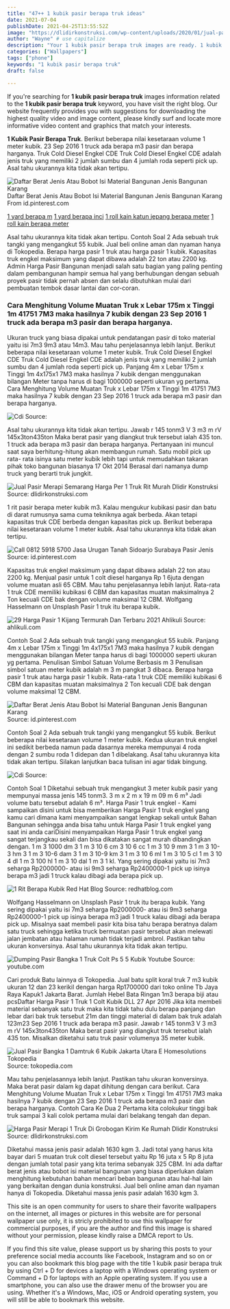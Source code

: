 ```yaml
---
title: "47++ 1 kubik pasir berapa truk ideas"
date: 2021-07-04
publishDate: 2021-04-25T13:55:52Z
image: "https://dlidirkonstruksi.com/wp-content/uploads/2020/01/jual-pasir-merapi-kualitas-terbaik_ndlidirkonstruksi-082265652222.jpg"
author: "Wayne" # use capitalize
description: "Your 1 kubik pasir berapa truk images are ready. 1 kubik pasir berapa truk are a topic that is being searched for and liked by netizens now. You can Download the 1 kubik pasir berapa truk files here. Get all free vectors."
categories: ["Wallpapers"]
tags: ["phone"]
keywords: "1 kubik pasir berapa truk"
draft: false

---
```


If you're searching for **1 kubik pasir berapa truk** images information related to the **1 kubik pasir berapa truk** keyword, you have visit the right  blog.  Our website frequently  provides you with  suggestions  for downloading  the highest  quality video and image  content, please kindly surf and locate more informative video content and graphics  that match your interests.

**1 Kubik Pasir Berapa Truk**. Berikut beberapa nilai kesetaraan volume 1 meter kubik. 23 Sep 2016 1 truck ada berapa m3 pasir dan berapa harganya. Truk Cold Diesel Engkel CDE Truk Cold Diesel Engkel CDE adalah jenis truk yang memiliki 2 jumlah sumbu dan 4 jumlah roda seperti pick up. Asal tahu ukurannya kita tidak akan tertipu.

![Daftar Berat Jenis Atau Bobot Isi Material Bangunan Jenis Bangunan Karang](https://i.pinimg.com/600x315/98/31/8f/98318f722834a15188e7380361ba4a2e.jpg "Daftar Berat Jenis Atau Bobot Isi Material Bangunan Jenis Bangunan Karang")
Daftar Berat Jenis Atau Bobot Isi Material Bangunan Jenis Bangunan Karang From id.pinterest.com

[1 yard berapa m](/1-yard-berapa-m/)
[1 yard berapa inci](/1-yard-berapa-inci/)
[1 roll kain katun jepang berapa meter](/1-roll-kain-katun-jepang-berapa-meter/)
[1 roll kain berapa meter](/1-roll-kain-berapa-meter/)

Asal tahu ukurannya kita tidak akan tertipu. Contoh Soal 2 Ada sebuah truk tangki yang mengangkut 55 kubik. Jual beli online aman dan nyaman hanya di Tokopedia. Berapa harga pasir 1 truk atau harga pasir 1 kubik. Kapasitas truk engkel maksimum yang dapat dibawa adalah 22 ton atau 2200 kg. Admin Harga Pasir Bangunan menjadi salah satu bagian yang paling penting dalam pembangunan hampir semua hal yang berhubungan dengan sebuah proyek pasir tidak pernah absen dan selalu dibutuhkan mulai dari pembuatan tembok dasar lantai dan cor-coran.

### Cara Menghitung Volume Muatan Truk x Lebar 175m x Tinggi 1m 41751 7M3 maka hasilnya 7 kubik dengan 23 Sep 2016 1 truck ada berapa m3 pasir dan berapa harganya.

Ukuran truck yang biasa dipakai untuk pendatangan pasir di toko material yaitu isi 7m3 9m3 atau 14m3. Mau tahu penjelasannya lebih lanjut. Berikut beberapa nilai kesetaraan volume 1 meter kubik. Truk Cold Diesel Engkel CDE Truk Cold Diesel Engkel CDE adalah jenis truk yang memiliki 2 jumlah sumbu dan 4 jumlah roda seperti pick up. Panjang 4m x Lebar 175m x Tinggi 1m 4x175x1 7M3 maka hasilnya 7 kubik dengan menggunakan bilangan Meter tanpa harus di bagi 1000000 seperti ukuran yg pertama. Cara Menghitung Volume Muatan Truk x Lebar 175m x Tinggi 1m 41751 7M3 maka hasilnya 7 kubik dengan 23 Sep 2016 1 truck ada berapa m3 pasir dan berapa harganya.


![Cdi](0XogE9U-X7N65M "Cdi")
Source: 

Asal tahu ukurannya kita tidak akan tertipu. Jawab r 145 tonm3 V 3 m3 m rV 145x3ton435ton Maka berat pasir yang diangkut truk tersebut ialah 435 ton. 1 truck ada berapa m3 pasir dan berapa harganya. Pertanyaan ini muncul saat saya berhitung-hitung akan membangun rumah. Satu mobil pick up rata- rata isinya satu meter kubik lebih tapi untuk memudahkan takaran pihak toko bangunan biasanya 17 Okt 2014 Berasal dari namanya dump truck yang berarti truk jungkit.

![Jual Pasir Merapi Semarang Harga Per 1 Truk Rit Murah Dlidir Konstruksi](https://dlidirkonstruksi.com/wp-content/uploads/2020/03/jual-pasir-merapi-gendol_harga-pasir-merapi-1-truk-murah.jpg "Jual Pasir Merapi Semarang Harga Per 1 Truk Rit Murah Dlidir Konstruksi")
Source: dlidirkonstruksi.com

1 rit pasir berapa meter kubik m3. Kalau mengukur kubikasi pasir dan batu di darat rumusnya sama cuma tekniknya agak berbeda. Akan tetapi kapasitas truk CDE berbeda dengan kapasitas pick up. Berikut beberapa nilai kesetaraan volume 1 meter kubik. Asal tahu ukurannya kita tidak akan tertipu.

![Call 0812 5918 5700 Jasa Urugan Tanah Sidoarjo Surabaya Pasir Jenis](https://i.pinimg.com/originals/84/4a/d7/844ad7c610982d6fd50a8ca0a2372845.jpg "Call 0812 5918 5700 Jasa Urugan Tanah Sidoarjo Surabaya Pasir Jenis")
Source: id.pinterest.com

Kapasitas truk engkel maksimum yang dapat dibawa adalah 22 ton atau 2200 kg. Menjual pasir untuk 1 colt diesel harganya Rp 1 6juta dengan volume muatan asli 65 CBM. Mau tahu penjelasannya lebih lanjut. Rata-rata 1 truk CDE memiliki kubikasi 6 CBM dan kapasitas muatan maksimalnya 2 Ton kecuali CDE bak dengan volume maksimal 12 CBM. Wolfgang Hasselmann on Unsplash Pasir 1 truk itu berapa kubik.

![29 Harga Pasir 1 Kijang Termurah Dan Terbaru 2021 Ahlikuli](https://www.ahlikuli.com/wp-content/uploads/2019/05/Harga-Pasir-1-Kijang-Termurah-dan-Terbaru.jpg "29 Harga Pasir 1 Kijang Termurah Dan Terbaru 2021 Ahlikuli")
Source: ahlikuli.com

Contoh Soal 2 Ada sebuah truk tangki yang mengangkut 55 kubik. Panjang 4m x Lebar 175m x Tinggi 1m 4x175x1 7M3 maka hasilnya 7 kubik dengan menggunakan bilangan Meter tanpa harus di bagi 1000000 seperti ukuran yg pertama. Penulisan Simbol Satuan Volume Berbasis m 3 Penulisan simbol satuan meter kubik adalah m 3 m pangkat 3 dibaca. Berapa harga pasir 1 truk atau harga pasir 1 kubik. Rata-rata 1 truk CDE memiliki kubikasi 6 CBM dan kapasitas muatan maksimalnya 2 Ton kecuali CDE bak dengan volume maksimal 12 CBM.

![Daftar Berat Jenis Atau Bobot Isi Material Bangunan Jenis Bangunan Karang](https://i.pinimg.com/600x315/98/31/8f/98318f722834a15188e7380361ba4a2e.jpg "Daftar Berat Jenis Atau Bobot Isi Material Bangunan Jenis Bangunan Karang")
Source: id.pinterest.com

Contoh Soal 2 Ada sebuah truk tangki yang mengangkut 55 kubik. Berikut beberapa nilai kesetaraan volume 1 meter kubik. Kedua ukuran truk engkel ini sedikit berbeda namun pada dasarnya mereka mempunyai 4 roda dengan 2 sumbu roda 1 didepan dan 1 dibelakang. Asal tahu ukurannya kita tidak akan tertipu. Silakan lanjutkan baca tulisan ini agar tidak bingung.

![Cdi](pTztswB_nnfXhM "Cdi")
Source: 

Contoh Soal 1 Diketahui sebuah truk mengangkut 3 meter kubik pasir yang mempunyai massa jenis 145 tonm3. 3 m x 2 m x 19 m 09 m 6 m³ Jadi volume batu tersebut adalah 6 m³. Harga Pasir 1 truk engkel - Kami sampaikan disini untuk bisa memberikan Harga Pasir 1 truk engkel yang kamu cari dimana kami menyampaikan sangat lengkap sekali untuk Bahan Bangunan sehingga anda bisa tahu untuk Harga Pasir 1 truk engkel yang saat ini anda cariDisini menyampaikan Harga Pasir 1 truk engkel yang sangat terjangkau sekali dan bisa dikatakan sangat murah dibandingkan dengan. 1 m 3 1000 dm 3 1 m 3 10 6 cm 3 10 6 cc 1 m 3 10 9 mm 3 1 m 3 10-3 hm 3 1 m 3 10-6 dam 3 1 m 3 10-9 km 3 1 m 3 10 6 ml 1 m 3 10 5 cl 1 m 3 10 4 dl 1 m 3 100 hl 1 m 3 10 dal 1 m 3 1 kl. Yang sering dipakai yaitu isi 7m3 seharga Rp2000000- atau isi 9m3 seharga Rp2400000-1 pick up isinya berapa m3 jadi 1 truck kalau dibagi ada berapa pick up.

![1 Rit Berapa Kubik Red Hat Blog](https://i0.wp.com/www.redhatblog.com/wp-content/uploads/2019/03/220x630x230.png?resize=300%2C300&amp;ssl=1 "1 Rit Berapa Kubik Red Hat Blog")
Source: redhatblog.com

Wolfgang Hasselmann on Unsplash Pasir 1 truk itu berapa kubik. Yang sering dipakai yaitu isi 7m3 seharga Rp2000000- atau isi 9m3 seharga Rp2400000-1 pick up isinya berapa m3 jadi 1 truck kalau dibagi ada berapa pick up. Misalnya saat membeli pasir kita bisa tahu berapa beratnya dalam satu truck sehingga ketika truck bermuatan pasir tersebut akan melewati jalan jembatan atau halaman rumah tidak terjadi ambrol. Pastikan tahu ukuran konversinya. Asal tahu ukurannya kita tidak akan tertipu.

![Dumping Pasir Bangka 1 Truk Colt Ps 5 5 Kubik Youtube](https://i.ytimg.com/vi/DW1jTjneTro/maxresdefault.jpg "Dumping Pasir Bangka 1 Truk Colt Ps 5 5 Kubik Youtube")
Source: youtube.com

Cari produk Batu lainnya di Tokopedia. Jual batu split koral truk 7 m3 kubik ukuran 12 dan 23 kerikil dengan harga Rp1700000 dari toko online Tb Jaya Raya Kapuk1 Jakarta Barat. Jumlah Hebel Bata Ringan 1m3 berapa biji atau pcsDaftar Harga Pasir 1 Truk 1 Colt Kubik DLL 27 Apr 2016 Jika kita membeli material sebanyak satu truk maka kita tidak tahu dulu berapa panjang dan lebar dari bak truk tersebut 21m dan tinggi material di dalam bak truk adalah 123m23 Sep 2016 1 truck ada berapa m3 pasir. Jawab r 145 tonm3 V 3 m3 m rV 145x3ton435ton Maka berat pasir yang diangkut truk tersebut ialah 435 ton. Misalkan diketahui satu truk pasir volumenya 35 meter kubik.

![Jual Pasir Bangka 1 Damtruk 6 Kubik Jakarta Utara E Homesolutions Tokopedia](https://ecs7.tokopedia.net/img/cache/500-square/product-1/2020/8/5/338389930/338389930_0b75dd1f-4f6c-4445-8cfb-d273ed62e518_1070_1070.jpg "Jual Pasir Bangka 1 Damtruk 6 Kubik Jakarta Utara E Homesolutions Tokopedia")
Source: tokopedia.com

Mau tahu penjelasannya lebih lanjut. Pastikan tahu ukuran konversinya. Maka berat pasir dalam kg dapat dihitung dengan cara berikut. Cara Menghitung Volume Muatan Truk x Lebar 175m x Tinggi 1m 41751 7M3 maka hasilnya 7 kubik dengan 23 Sep 2016 1 truck ada berapa m3 pasir dan berapa harganya. Contoh Cara Ke Dua 2 Pertama kita colokukur tinggi bak truk sampai 3 kali colok pertama mulai dari belakang tengah dan depan.

![Harga Pasir Merapi 1 Truk Di Grobogan Kirim Ke Rumah Dlidir Konstruksi](https://dlidirkonstruksi.com/wp-content/uploads/2020/01/jual-pasir-merapi-kualitas-terbaik_ndlidirkonstruksi-082265652222.jpg "Harga Pasir Merapi 1 Truk Di Grobogan Kirim Ke Rumah Dlidir Konstruksi")
Source: dlidirkonstruksi.com

Diketahui massa jenis pasir adalah 1630 kgm 3. Jadi total yang harus kita bayar dari 5 muatan truk colt diesel tersebut yaitu Rp 16 juta x 5 Rp 8 juta dengan jumlah total pasir yang kita terima sebanyak 325 CBM. Ini ada daftar berat jenis atau bobot isi material bangunan yang biasa diperlukan dalam menghitung kebutuhan bahan mencari beban bangunan atau hal-hal lain yang berkaitan dengan dunia konstruksi. Jual beli online aman dan nyaman hanya di Tokopedia. Diketahui massa jenis pasir adalah 1630 kgm 3.

This site is an open community for users to share their favorite wallpapers on the internet, all images or pictures in this website are for personal wallpaper use only, it is stricly prohibited to use this wallpaper for commercial purposes, if you are the author and find this image is shared without your permission, please kindly raise a DMCA report to Us.

If you find this site value, please support us by sharing this posts to your preference social media accounts like Facebook, Instagram and so on or you can also bookmark this blog page with the title 1 kubik pasir berapa truk by using Ctrl + D for devices a laptop with a Windows operating system or Command + D for laptops with an Apple operating system. If you use a smartphone, you can also use the drawer menu of the browser you are using. Whether it's a Windows, Mac, iOS or Android operating system, you will still be able to bookmark this website.

